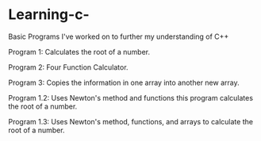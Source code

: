 # Learning-c-
Basic Programs I've worked on to further my understanding of C++

Program 1: Calculates the root of a number.

Program 2: Four Function Calculator.

Program 3: Copies the information in one array into another new array. 

Program 1.2: Uses Newton's method and functions this program calculates the root of a number.

Program 1.3: Uses Newton's method, functions, and arrays to calculate the root of a number. 
